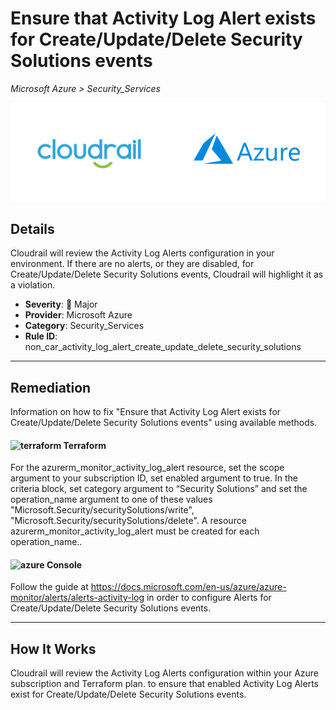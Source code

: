 # Ensure that Activity Log Alert exists for Create/Update/Delete Security Solutions events

*Microsoft Azure > Security_Services*

![Cloudrail and Microsoft Azure logos](../images/cloudrail_azure.png)

## Details
Cloudrail will review the Activity Log Alerts configuration in your environment. If there are no alerts, or they are disabled, for Create/Update/Delete Security Solutions events, Cloudrail will highlight it as a violation.

- **Severity**: 🔴 Major
- **Provider**: Microsoft Azure
- **Category**: Security_Services
- **Rule ID**: non_car_activity_log_alert_create_update_delete_security_solutions

---

## Remediation
Information on how to fix "Ensure that Activity Log Alert exists for Create/Update/Delete Security Solutions events" using available methods.


####  <img src="../_media/emojis/terraform.png" alt="terraform" width="20"/>  Terraform
For the azurerm_monitor_activity_log_alert resource, set the scope argument to your subscription ID, set enabled argument to true. In the criteria block, set category argument to “Security Solutions” and set the operation_name argument to one of these values "Microsoft.Security/securitySolutions/write", "Microsoft.Security/securitySolutions/delete". A resource azurerm_monitor_activity_log_alert must be created for each operation_name..










####  <img src="../_media/emojis/azure.png" alt="azure" width="20"/> Console
Follow the guide at <https://docs.microsoft.com/en-us/azure/azure-monitor/alerts/alerts-activity-log> in order to configure Alerts for Create/Update/Delete Security Solutions events.




---

## How It Works
Cloudrail will review the Activity Log Alerts configuration within your Azure subscription and Terraform plan. to ensure that enabled Activity Log Alerts exist for Create/Update/Delete Security Solutions events.